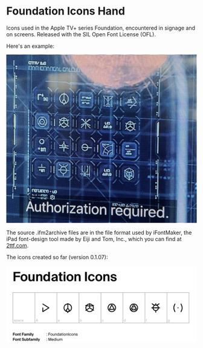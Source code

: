 # Foundation Icons Hand
Icons used in the Apple TV+ series Foundation, encountered in signage and on screens.  Released with the SIL Open Font License (OFL).

Here's an example:

<img src="reference-images/icon_ref_001.JPG" alt="Foundation computer navigation screen displaying four rows of five icons" title="A navigation screen showing a wealth of invented icons">

The source .ifm2archive files are in the file format used by iFontMaker, the iPad font-design tool made by Eiji and Tom, Inc., which you can find at <a href="https://2ttf.com/" title="Jump to 2ttf.com">2ttf.com</a>.

The icons created so far (version 0.1.07):

<img src="samples/Foundation_Icons_glyph_map_v0.1.07.png" alt="Seven icons created so far from Foundation are displayed in a glyph map of version 0.1.07 of the font" title="Icons from Foundation, the Apple TV+ series based on the Isaac Asimov books">